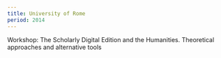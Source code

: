 ```yaml
---
title: University of Rome
period: 2014
---
```

Workshop: The Scholarly Digital Edition and the Humanities. Theoretical approaches and alternative tools

